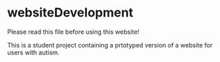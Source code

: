 # websiteDevelopment
Please read this file before using this website!

This is a student project containing a prtotyped version of a website for users with autism.
